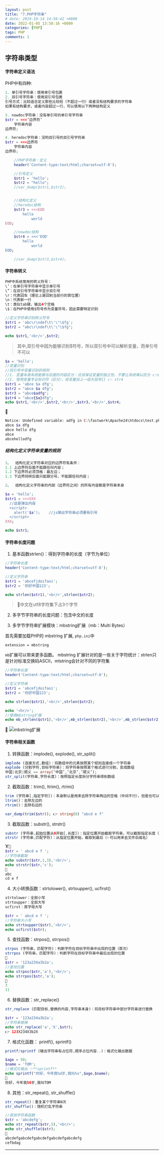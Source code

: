 ```yaml
---
layout: post
title: "7.PHP字符串"
# date: 2019-10-14 14:58:42 +0800
date: 2022-01-05 13:58:16 +0800
categories: [PHP]
tags: PHP
comments: 1
---
```


## 字符串类型
#### 字符串定义语法

PHP中有四种:
```php
1. 单引号字符串：使用单引号包裹
2. 双引号字符串：使用双引号包裹
引号方式：比较适合定义那些比较短（不超过一行）或者没有结构要求的字符串
如果有结构要求，或者内容超过一行，可以使用以下两种结构定义

3. nowdoc字符串：没有单引号的单引号字符串
$str = <<<’边界符’
	字符串内容
边界符;

4. heredoc字符串：没哟双引号的双引号字符串
$str = <<<边界符
	字符串内容
边界符;
```

```php
	//PHP字符串：定义
	header('Content-type:text/html;charset=utf-8');

	//引号定义
	$str1 = 'hello';
	$str2 = "hello";
	//var_dump($str1,$str2);


	//结构化定义
	//heredoc结构
	$str3 = <<<EOD
		hello
			world
EOD;

	//nowdoc结构
	$str4 = <<<'EOD'
		hello
			world
EOD;

	//var_dump($str3,$str4);
```

#### 字符串转义
```php
PHP中系统常用的转义符号：
\’：在单引号字符串中显示单引号
\”：在双引号字符串中显示双引号
\r：代表回车（理论上是回到当前行的首位置）
\n：代表新一行
\t：类似tab键，输出4个空格
\$：在PHP中使用$符号作为变量符号，因此需要特定识别
```

```php
//定义字符串识别转义符号
$str1 = 'abc\r\ndef\t\'\"\$fg';
$str2 = "abc\r\ndef\t\'\"\$fg";

echo $str1,'<br/>',$str2;
```
> 其中,双引号中因为能够识别$符号，所以双引号中可以解析变量，而单引号不可以

```php
$a = 'hello';
//变量识别
//双引号中变量识别的规则
//1. 变量本身系统能够与后面的内容区分：应该保证变量的独立性，不要让系统难以区分 👉str2,str3
//2. 使用变量专业标识符（区分），给变量加上一组大括号{} 👉 str4
$str1 = 'abce $a dfg';
$str2 = "abce $a dfg";
$str3 = "abce$adfg";
$str4 = "abce{$a}dfg";
echo $str1,'<br/>',$str2,'<br/>',$str3,'<br/>',$str4;
```
🍎
```php
Notice: Undefined variable: adfg in C:\fastwork\Apache24\htdocs\test.php on line 9
abce $a dfg
abce hello dfg
abce
abcehellodfg
```

##### 结构化定义字符串变量的规则

```php
1、	结构化定义字符串对应的边界符有条件：
1.1	上边界符后面不能跟任何内容；
1.2	下边界符必须顶格：最左边；
1.3	下边界同样后面只能跟分号，不能跟任何内容；

2、	结构化定义字符串的内部（边界符之间）的所有内容都是字符串本身

$a = 'hello';
$str1 = <<<XXX
  //这是弹出内容
  <script>
    alert('$a');	//js弹出字符串必须要有引号
  </script>
XXX;

echo $str1;
```

#### 字符串长度问题

1. 基本函数strlen()：得到字符串的长度（字节为单位）

```php
//字符串长度
header('Content-type:text/html;charset=utf-8');

//定义字符串
$str1 = 'abcefjdoifaoi';
$str2 = '你好中国123';

echo strlen($str1),'<br/>',strlen($str2);
```
> 🌴中文在utf8字符集下占3个字节

2. 多字节字符串的长度问题：包含中文的长度

3. 多字节字符串扩展模块：mbstring扩展（mb：Multi Bytes）

首先需要加载PHP的 mbstring 扩展, `php.ini`中

```properties
extension = mbstring
```
`mb`扩展可以带来更多函数。 mbstring 扩展针对的是一些关于字符统计：strlen只是针对标准交换码ASCII，mtstring会针对不同的字符集
```php
//字符串长度
header('Content-type:text/html;charset=utf-8');

//定义字符串
$str1 = 'abcefjdoifaoi';
$str2 = '你好中国123';

echo strlen($str1),'<br/>',strlen($str2);

echo '<hr/>';
//使用mbstring扩展
echo mb_strlen($str1),'<br/>',mb_strlen($str2),'<br/>',mb_strlen($str2,'utf-8');
```
🍎
![mbstring扩展](/files/php/mbstring扩展.png)

#### 字符串相关函数

1. 转换函数：implode(), explode(), str_split()

```php
implode (连接方式,数组)：将数组中的元素按照某个规则连接成一个字符串
explode (分割字符,目标字符串)：将字符串按照某个格式进行分割，变成数组
中国|北京|顺义 == array(‘中国’,‘北京’,’顺义’);
str_split(字符串,字符长度)：按照指定长度拆分字符串得到数组
```

2. 截取函数：trim(), ltrim(), rtrim()

```php
trim (字符串[,指定字符])：本身默认是用来去除字符串两边的空格（中间不行），但是也可以指定要去除的内容，是按照指定的内容循环去除两边有的内容：直到碰到一个不是目标字符为止
ltrim()：去除左边的
rtrim()：去除右边的

var_dump(trim($str)); 👉 string(8) "abcd e f"
```

3. 截取函数：substr(), strstr()

```php
substr (字符串,起始位置从0开始[,长度])：指定位置开始截取字符串，可以截取指定长度（不指定到最后）
strstr (字符串,匹配字符)：从指定位置开始，截取到最后（✨可以用来去文件后缀名）

🏋🌰
$str = ' abcd e f ';
//字符串截取
echo substr($str,1,3),'<br/>';
echo strstr($str,'c');
🍎
abc
cd e f
```

4. 大小转换函数：strtolower(), strtoupper(), ucfirst()

```php
strtolower：全部小写
strtoupper：全部大写
ucfirst：首字母大写

$str = ' abcd e f ';
//字符串大小写
echo strtoupper($str),'<br/>';
echo ucfirst($str);
```
5. 查找函数：strpos(), strrpos()

```php
strpos (字符串，匹配字符)：判断字符在目标字符串中出现的位置（首次）
strrpos (字符串，匹配字符)：判断字符在目标字符串中最后出现的位置
🌰
$str = '123a234a3b2a';
//查找位置
echo strpos($str,'a'),'<br/>';
echo strrpos($str,'a');
🍎
3
11
```

6. 替换函数：str_replace()

```php
str_replace (匹配目标,替换的内容,字符串本身)：将目标字符串中部分字符串进行替换

$str = '123a234a3b2a';
//字符串替换
echo str_replace('a','X',$str);
👉 123X234X3b2X
```

7. 格式化函数： printf(), sprintf()

```php
printf/sprintf (输出字符串有占位符,顺序占位内容..)：格式化输出数据

$age = 50;
$name = 'TOM';
//格式化输出 ✨**sprintf**
echo sprintf("你好，今年我%d岁,我叫%s",$age,$name);
🍎
你好，今年我50岁,我叫TOM
```

8. 其他：str_repeat(), str_shuffle()

```php
str_repeat()：重复某个字符串N次
str_shuffle()：随机打乱字符串

//其他字符串函数
$str = 'abcdefg';
echo str_repeat($str,5),'<br/>';
echo str_shuffle($str);
🍎
abcdefgabcdefgabcdefgabcdefgabcdefg
cefbdag
```

---
